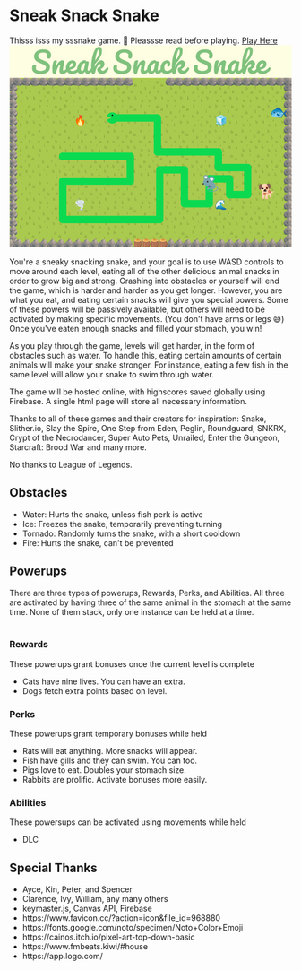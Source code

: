 <h1>Sneak Snack Snake</h1>
<p>
Thisss isss my sssnake game. 🐍 Pleassse read before playing. 
<a href="https://cb299792458.github.io/snacke/">Play Here</a>
<img src="screenshot.png">

You're a sneaky snacking snake, and your goal is to use WASD controls to move around each level, eating all of the other delicious animal snacks in order to grow big and strong. Crashing into obstacles or yourself will end the game, which is harder and harder as you get longer. However, you are what you eat, and eating certain snacks will give you special powers. Some of these powers will be passively available, but others will need to be activated by making specific movements. (You don't have arms or legs 😅) Once you've eaten enough snacks and filled your stomach, you win!

As you play through the game, levels will get harder, in the form of obstacles such as water. To handle this, eating certain amounts of certain animals will make your snake stronger. For instance, eating a few fish in the same level will allow your snake to swim through water. 

The game will be hosted online, with highscores saved globally using Firebase. A single html page will store all necessary information.

Thanks to all of these games and their creators for inspiration: Snake, Slither.io, Slay the Spire, One Step from Eden, Peglin, Roundguard, SNKRX, Crypt of the Necrodancer, Super Auto Pets, Unrailed, Enter the Gungeon, Starcraft: Brood War and many more.

No thanks to League of Legends.
</p>

<h2>Obstacles</h2>
<ul>
    <li> Water: Hurts the snake, unless fish perk is active </li>
    <li> Ice: Freezes the snake, temporarily preventing turning </li>
    <li> Tornado: Randomly turns the snake, with a short cooldown </li>
    <li> Fire: Hurts the snake, can't be prevented </li>
</ul>

<h2>Powerups</h2>
There are three types of powerups, Rewards, Perks, and Abilities. All three are activated by having three of the same animal in the stomach at the same time. None of them stack, only one instance can be held at a time. <br><br>

<h3>Rewards</h3>
These powerups grant bonuses once the current level is complete
<ul>
    <li>Cats have nine lives. You can have an extra.
    <li>Dogs fetch extra points based on level.
</ul>

<h3>Perks</h3>
These powerups grant temporary bonuses while held
<ul>
    <li>Rats will eat anything. More snacks will appear.
    <li>Fish have gills and they can swim. You can too.
    <li>Pigs love to eat. Doubles your stomach size.
    <li>Rabbits are prolific. Activate bonuses more easily.
</ul>

<h3>Abilities</h3>
These powersups can be activated using movements while held
<ul>
    <li>DLC
</ul>

<!-- 
PERKS:
monkey: activacte abilities more easily

ABILITIES:
frog: extends tongue to eat food at long range
mole: burrows underground, invincible but cannot eat/turn
lizard: shortens your snake by removing tail
snail: temporarily slow down snake
beaver: remove a water obstacle

PASSIVE
squirrel: allows adding a snack to menu
raccoon: allows removing a snack from menu -->

<h2>Special Thanks</h2>
<ul>
    <li>Ayce, Kin, Peter, and Spencer
    <li>Clarence, Ivy, William, any many others
    <li>keymaster.js, Canvas API, Firebase
    <li>https://www.favicon.cc/?action=icon&file_id=968880
    <li>https://fonts.google.com/noto/specimen/Noto+Color+Emoji
    <li>https://cainos.itch.io/pixel-art-top-down-basic
    <li>https://www.fmbeats.kiwi/#house
    <li>https://app.logo.com/
</ul>
